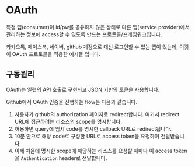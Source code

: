 # OAuth

특정 앱(consumer)이 id/pw를 공유하지 않은 상태로 다른 앱(service provider)에서 관리하는 정보에 access할 수 있도록 만드는 프로토콜/프레임워크입니다.

카카오톡, 페이스북, 네이버, github 계정으로 대신 로그인할 수 있는 앱이 있는데, 이것이 OAuth 프로토콜을 적용한 예시들 입니다.

## 구동원리

OAuth는 일련의 API 호출로 구현되고 JSON 기반의 토큰을 사용합니다.

Github에서 OAuth 인증을 진행하는 flow는 다음과 같습니다.

1. 사용자가 github의 authorization 페이지로 redirect합니다. 여기서 redirect URL에 접근하려는 리소스의 scope를 명시합니다.
2. 허용하면 query에 임시 code를 명시한 callback URL로 redirect됩니다.
3. 10분 안으로 해당 code로 구성한 URL로 access token을 요청하여 전달받습니다.
4. 이제 처음에 명시한 scope에 해당하는 리소스를 요청할 때마다 이 access token을 `Authentication` header로 전달합니다.
